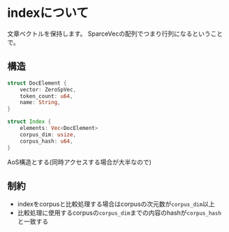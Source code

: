 # indexについて

文章ベクトルを保持します。
SparceVecの配列でつまり行列になるということで。

## 構造
```rust
struct DocElement {
    vector: ZeroSpVec,
    token_count: u64,
    name: String,
}

struct Index {
    elements: Vec<DocElement>
    corpus_dim: usize,
    corpus_hash: u64,
}
```

AoS構造とする(同時アクセスする場合が大半なので)

## 制約
- indexをcorpusと比較処理する場合はcorpusの次元数が`corpus_dim`以上
- 比較処理に使用するcorpusの`corpus_dim`までの内容のhashが`corpus_hash`と一致する